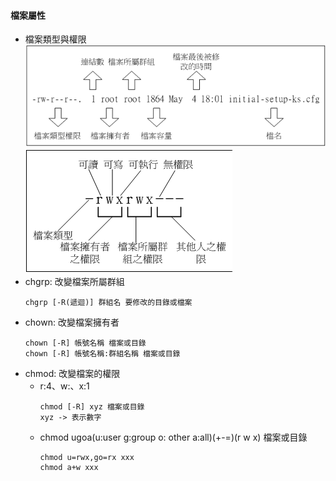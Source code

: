 #### 檔案屬性
- 檔案類型與權限  
  ![ALT TEXT](../imgs/file-type.png)  
  ![ALT TEXT](../imgs/file-owner.png)  
- chgrp: 改變檔案所屬群組  
  ```
  chgrp [-R(遞迴)] 群組名 要修改的目錄或檔案
  ```
- chown: 改變檔案擁有者  
  ```
  chown [-R] 帳號名稱 檔案或目錄
  chown [-R] 帳號名稱:群組名稱 檔案或目錄
  ```
- chmod: 改變檔案的權限  
  - r:4、w:、x:1  
    ```
    chmod [-R] xyz 檔案或目錄
    xyz -> 表示數字
    ```
  - chmod ugoa(u:user g:group o: other a:all)(+-=)(r w x) 檔案或目錄  
    ```
    chmod u=rwx,go=rx xxx
    chmod a+w xxx
    ```